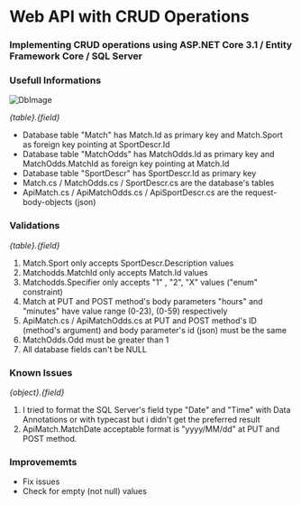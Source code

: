 # Web API with CRUD Operations

### Implementing CRUD operations using ASP.NET Core 3.1 / Entity Framework Core / SQL Server 

### Usefull Informations

![DbImage](/Images/WebApiDb.png "DbImage")

*{table}.{field}*

* Database table "Match" has Match.Id as primary key and Match.Sport as foreign key pointing at SportDescr.Id
* Database table "MatchOdds" has MatchOdds.Id as primary key and MatchOdds.MatchId as foreign key pointing at Match.Id
* Database table "SportDescr" has SportDescr.Id as primary key 
* Match.cs / MatchOdds.cs / SportDescr.cs are the database's tables
* ApiMatch.cs / ApiMatchOdds.cs / ApiSportDescr.cs are the request-body-objects (json)


### Validations

*{table}.{field}*

1. Match.Sport only accepts SportDescr.Description values
1. Matchodds.MatchId only accepts Match.Id values
1. Matchodds.Specifier only accepts "1" , "2", "X" values ("enum" constraint)
1. Match at PUT and POST method's body parameters "hours" and "minutes" have value range (0-23), (0-59) respectively
1. ApiMatch.cs / ApiMatchOdds.cs at PUT and POST method's ID (method's argument) and body parameter's id (json) must be the same
1. MatchOdds.Odd must be greater than 1
1. All database fields can't be NULL

### Known Issues

*{object}.{field}*

1. I tried to format the SQL Server's field type "Date" and "Time" with Data Annotations or with typecast but i didn't get the preferred result
1. ApiMatch.MatchDate acceptable format is "yyyy/MM/dd" at PUT and POST method.  

### Improvememts

* Fix issues
* Check for empty (not null) values
